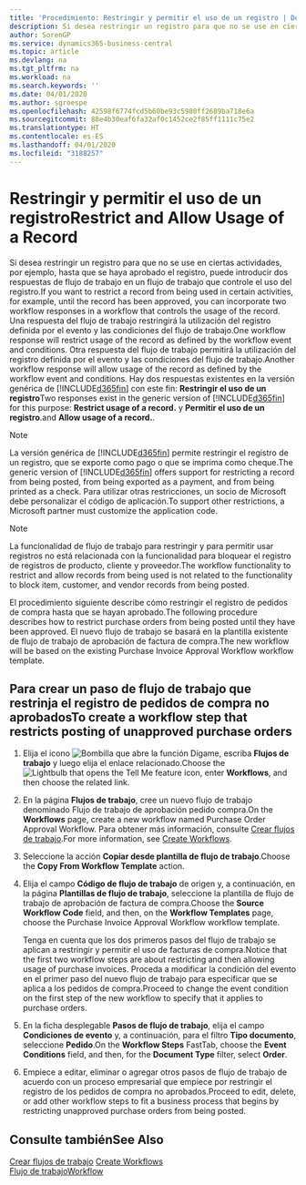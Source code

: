 ```yaml
---
title: 'Procedimiento: Restringir y permitir el uso de un registro | Documentos de Microsoft'
description: Si desea restringir un registro para que no se use en ciertas actividades, por ejemplo, hasta que se haya aprobado el registro, puede introducir dos respuestas de flujo de trabajo en un flujo de trabajo que controle el uso del registro.
author: SorenGP
ms.service: dynamics365-business-central
ms.topic: article
ms.devlang: na
ms.tgt_pltfrm: na
ms.workload: na
ms.search.keywords: ''
ms.date: 04/01/2020
ms.author: sgroespe
ms.openlocfilehash: 42598f6774fcd5b60be93c5980ff2689ba718e6a
ms.sourcegitcommit: 88e4b30eaf6fa32af0c1452ce2f85ff1111c75e2
ms.translationtype: HT
ms.contentlocale: es-ES
ms.lasthandoff: 04/01/2020
ms.locfileid: "3188257"
---
```

# <a name="restrict-and-allow-usage-of-a-record"></a><span data-ttu-id="d4076-103">Restringir y permitir el uso de un registro</span><span class="sxs-lookup"><span data-stu-id="d4076-103">Restrict and Allow Usage of a Record</span></span>
<span data-ttu-id="d4076-104">Si desea restringir un registro para que no se use en ciertas actividades, por ejemplo, hasta que se haya aprobado el registro, puede introducir dos respuestas de flujo de trabajo en un flujo de trabajo que controle el uso del registro.</span><span class="sxs-lookup"><span data-stu-id="d4076-104">If you want to restrict a record from being used in certain activities, for example, until the record has been approved, you can incorporate two workflow responses in a workflow that controls the usage of the record.</span></span> <span data-ttu-id="d4076-105">Una respuesta del flujo de trabajo restringirá la utilización del registro definida por el evento y las condiciones del flujo de trabajo.</span><span class="sxs-lookup"><span data-stu-id="d4076-105">One workflow response will restrict usage of the record as defined by the workflow event and conditions.</span></span> <span data-ttu-id="d4076-106">Otra respuesta del flujo de trabajo permitirá la utilización del registro definida por el evento y las condiciones del flujo de trabajo.</span><span class="sxs-lookup"><span data-stu-id="d4076-106">Another workflow response will allow usage of the record as defined by the workflow event and conditions.</span></span> <span data-ttu-id="d4076-107">Hay dos respuestas existentes en la versión genérica de [!INCLUDE[d365fin](includes/d365fin_md.md)] con este fin: **Restringir el uso de un registro**</span><span class="sxs-lookup"><span data-stu-id="d4076-107">Two responses exist in the generic version of [!INCLUDE[d365fin](includes/d365fin_md.md)] for this purpose: **Restrict usage of a record.**</span></span> <span data-ttu-id="d4076-108">y **Permitir el uso de un registro**.</span><span class="sxs-lookup"><span data-stu-id="d4076-108">and **Allow usage of a record.**.</span></span>

> [!NOTE]  
>  <span data-ttu-id="d4076-109">La versión genérica de [!INCLUDE[d365fin](includes/d365fin_md.md)] permite restringir el registro de un registro, que se exporte como pago o que se imprima como cheque.</span><span class="sxs-lookup"><span data-stu-id="d4076-109">The generic version of [!INCLUDE[d365fin](includes/d365fin_md.md)] offers support for restricting a record from being posted, from being exported as a payment, and from being printed as a check.</span></span> <span data-ttu-id="d4076-110">Para utilizar otras restricciones, un socio de Microsoft debe personalizar el código de aplicación.</span><span class="sxs-lookup"><span data-stu-id="d4076-110">To support other restrictions, a Microsoft partner must customize the application code.</span></span>  

> [!NOTE]  
>  <span data-ttu-id="d4076-111">La funcionalidad de flujo de trabajo para restringir y para permitir usar registros no está relacionada con la funcionalidad para bloquear el registro de registros de producto, cliente y proveedor.</span><span class="sxs-lookup"><span data-stu-id="d4076-111">The workflow functionality to restrict and allow records from being used is not related to the functionality to block item, customer, and vendor records from being posted.</span></span>

<span data-ttu-id="d4076-112">El procedimiento siguiente describe cómo restringir el registro de pedidos de compra hasta que se hayan aprobado.</span><span class="sxs-lookup"><span data-stu-id="d4076-112">The following procedure describes how to restrict purchase orders from being posted until they have been approved.</span></span> <span data-ttu-id="d4076-113">El nuevo flujo de trabajo se basará en la plantilla existente de flujo de trabajo de aprobación de factura de compra.</span><span class="sxs-lookup"><span data-stu-id="d4076-113">The new workflow will be based on the existing Purchase Invoice Approval Workflow workflow template.</span></span>  

## <a name="to-create-a-workflow-step-that-restricts-posting-of-unapproved-purchase-orders"></a><span data-ttu-id="d4076-114">Para crear un paso de flujo de trabajo que restrinja el registro de pedidos de compra no aprobados</span><span class="sxs-lookup"><span data-stu-id="d4076-114">To create a workflow step that restricts posting of unapproved purchase orders</span></span>  
1. <span data-ttu-id="d4076-115">Elija el icono ![Bombilla que abre la función Dígame](media/ui-search/search_small.png "Dígame qué desea hacer"), escriba **Flujos de trabajo** y luego elija el enlace relacionado.</span><span class="sxs-lookup"><span data-stu-id="d4076-115">Choose the ![Lightbulb that opens the Tell Me feature](media/ui-search/search_small.png "Tell me what you want to do") icon, enter **Workflows**, and then choose the related link.</span></span>  
2. <span data-ttu-id="d4076-116">En la página **Flujos de trabajo**, cree un nuevo flujo de trabajo denominado Flujo de trabajo de aprobación pedido compra.</span><span class="sxs-lookup"><span data-stu-id="d4076-116">On the **Workflows** page, create a new workflow named Purchase Order Approval Workflow.</span></span> <span data-ttu-id="d4076-117">Para obtener más información, consulte [Crear flujos de trabajo](across-how-to-create-workflows.md).</span><span class="sxs-lookup"><span data-stu-id="d4076-117">For more information, see [Create Workflows](across-how-to-create-workflows.md).</span></span>  
3. <span data-ttu-id="d4076-118">Seleccione la acción **Copiar desde plantilla de flujo de trabajo**.</span><span class="sxs-lookup"><span data-stu-id="d4076-118">Choose the **Copy From Workflow Template** action.</span></span>  
4. <span data-ttu-id="d4076-119">Elija el campo **Código de flujo de trabajo** de origen y, a continuación, en la página **Plantillas de flujo de trabajo**, seleccione la plantilla de flujo de trabajo de aprobación de factura de compra.</span><span class="sxs-lookup"><span data-stu-id="d4076-119">Choose the **Source Workflow Code** field, and then, on the **Workflow Templates** page, choose the Purchase Invoice Approval Workflow workflow template.</span></span>  

     <span data-ttu-id="d4076-120">Tenga en cuenta que los dos primeros pasos del flujo de trabajo se aplican a restringir y permitir el uso de facturas de compra.</span><span class="sxs-lookup"><span data-stu-id="d4076-120">Notice that the first two workflow steps are about restricting and then allowing usage of purchase invoices.</span></span> <span data-ttu-id="d4076-121">Proceda a modificar la condición del evento en el primer paso del nuevo flujo de trabajo para especificar que se aplica a los pedidos de compra.</span><span class="sxs-lookup"><span data-stu-id="d4076-121">Proceed to change the event condition on the first step of the new workflow to specify that it applies to purchase orders.</span></span>  
5. <span data-ttu-id="d4076-122">En la ficha desplegable **Pasos de flujo de trabajo**, elija el campo **Condiciones de evento** y, a continuación, para el filtro **Tipo documento**, seleccione **Pedido**.</span><span class="sxs-lookup"><span data-stu-id="d4076-122">On the **Workflow Steps** FastTab, choose the **Event Conditions** field, and then, for the **Document Type** filter, select **Order**.</span></span>  
6. <span data-ttu-id="d4076-123">Empiece a editar, eliminar o agregar otros pasos de flujo de trabajo de acuerdo con un proceso empresarial que empiece por restringir el registro de los pedidos de compra no aprobados.</span><span class="sxs-lookup"><span data-stu-id="d4076-123">Proceed to edit, delete, or add other workflow steps to fit a business process that begins by restricting unapproved purchase orders from being posted.</span></span>  

## <a name="see-also"></a><span data-ttu-id="d4076-124">Consulte también</span><span class="sxs-lookup"><span data-stu-id="d4076-124">See Also</span></span>  
<span data-ttu-id="d4076-125">[Crear flujos de trabajo](across-how-to-create-workflows.md) </span><span class="sxs-lookup"><span data-stu-id="d4076-125">[Create Workflows](across-how-to-create-workflows.md) </span></span>  
[<span data-ttu-id="d4076-126">Flujo de trabajo</span><span class="sxs-lookup"><span data-stu-id="d4076-126">Workflow</span></span>](across-workflow.md)   
